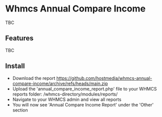 # Whmcs Annual Compare Income
TBC

## Features
TBC

## Install
- Download the report https://github.com/hostmedia/whmcs-annual-compare-income/archive/refs/heads/main.zip
- Upload the 'annual_compare_income_report.php' file to your WHMCS reports folder: /whmcs-directory/modules/reports/
- Navigate to your WHMCS admin and view all reports
- You will now see 'Annual Compare Income Report' under the 'Other' section
